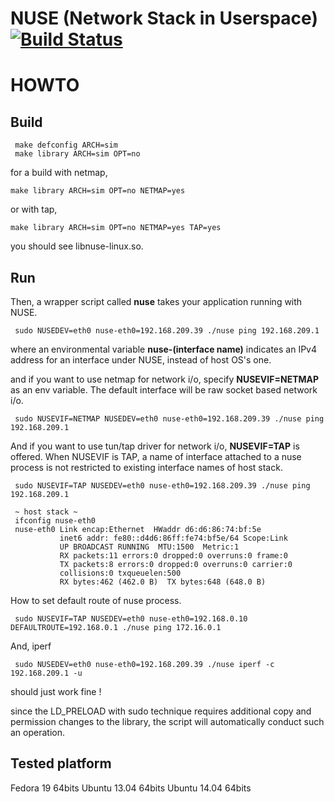 NUSE (Network Stack in Userspace) [![Build Status](https://travis-ci.org/thehajime/net-next-nuse.png)](https://travis-ci.org/thehajime/net-next-nuse)
===============================


# HOWTO
## Build

```
 make defconfig ARCH=sim
 make library ARCH=sim OPT=no
```

for a build with netmap,

```
make library ARCH=sim OPT=no NETMAP=yes
```

or with tap,

```
make library ARCH=sim OPT=no NETMAP=yes TAP=yes
```

you should see libnuse-linux.so.

## Run

Then, a wrapper script called **nuse** takes your application running with NUSE.

```
 sudo NUSEDEV=eth0 nuse-eth0=192.168.209.39 ./nuse ping 192.168.209.1
```

where an environmental variable **nuse-(interface name)** indicates an IPv4 address for an interface under NUSE, instead of host OS's one.

and if you want to use netmap for network i/o, specify **NUSEVIF=NETMAP** as an env variable. The default interface will be raw socket based network i/o.

```
 sudo NUSEVIF=NETMAP NUSEDEV=eth0 nuse-eth0=192.168.209.39 ./nuse ping 192.168.209.1
```

And if you want to use tun/tap driver for network i/o, **NUSEVIF=TAP** is offered. When NUSEVIF is TAP, a name of interface attached to a nuse process is not restricted to existing interface names of host stack.

```
 sudo NUSEVIF=TAP NUSEDEV=eth0 nuse-eth0=192.168.209.39 ./nuse ping 192.168.209.1

 ~ host stack ~
 ifconfig nuse-eth0
 nuse-eth0 Link encap:Ethernet  HWaddr d6:d6:86:74:bf:5e  
           inet6 addr: fe80::d4d6:86ff:fe74:bf5e/64 Scope:Link
           UP BROADCAST RUNNING  MTU:1500  Metric:1
           RX packets:11 errors:0 dropped:0 overruns:0 frame:0
           TX packets:8 errors:0 dropped:0 overruns:0 carrier:0
           collisions:0 txqueuelen:500 
           RX bytes:462 (462.0 B)  TX bytes:648 (648.0 B)
```

How to set default route of nuse process.
```
 sudo NUSEVIF=TAP NUSEDEV=eth0 nuse-eth0=192.168.0.10 DEFAULTROUTE=192.168.0.1 ./nuse ping 172.16.0.1
```

And, iperf

```
 sudo NUSEDEV=eth0 nuse-eth0=192.168.209.39 ./nuse iperf -c 192.168.209.1 -u
```

should just work fine !

since the LD_PRELOAD with sudo technique requires additional copy and permission changes to the library, the script will automatically conduct such an operation.

## Tested platform
Fedora 19 64bits
Ubuntu 13.04 64bits
Ubuntu 14.04 64bits

